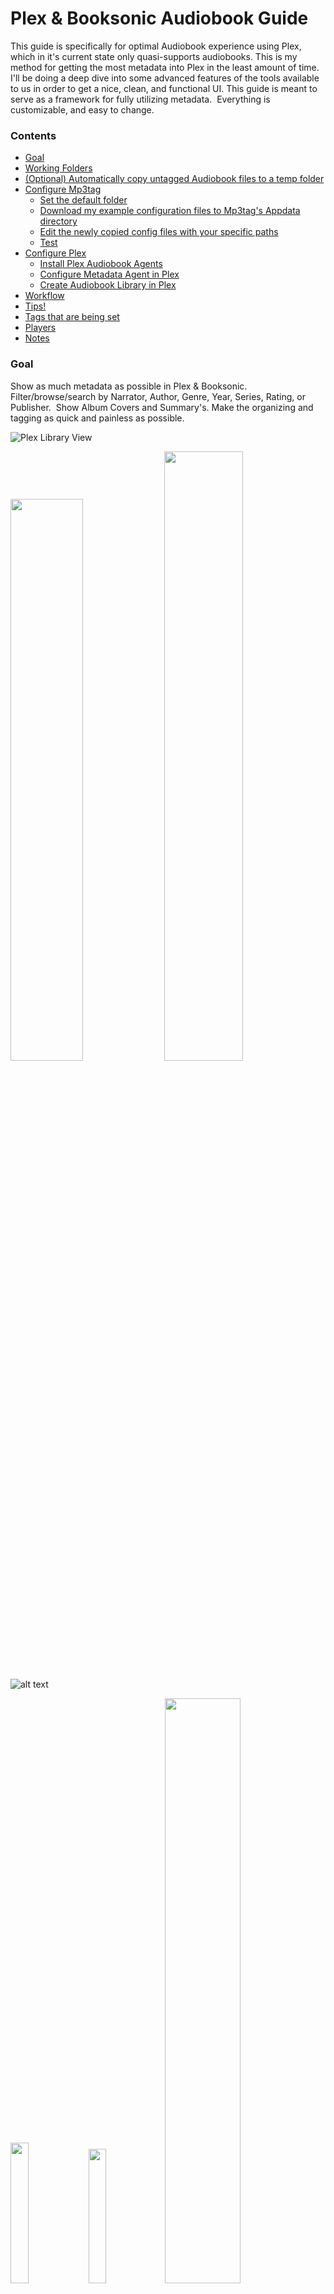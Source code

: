 # Plex & Booksonic Audiobook Guide
This guide is specifically for optimal Audiobook experience using Plex, which in it's current state only quasi-supports audiobooks. This is my method for getting the most metadata into Plex in the least amount of time.  I'll be doing a deep dive into some advanced features of the tools available to us in order to get a nice, clean, and functional UI. This guide is meant to serve as a framework for fully utilizing metadata.  Everything is customizable, and easy to change.

### Contents
* [Goal](https://github.com/seanap/Plex-Audiobook-Guide/blob/master/README.md#goal)
* [Working Folders](https://github.com/seanap/Plex-Audiobook-Guide/blob/master/README.md#working-folders)  
* [(Optional) Automatically copy untagged Audiobook files to a temp folder](https://github.com/seanap/Plex-Audiobook-Guide/blob/master/README.md#optional-automatically-copy-untagged-audiobook-files-to-a-temp-folder)
* [Configure Mp3tag](https://github.com/seanap/Plex-Audiobook-Guide/blob/master/README.md#configure-mp3tag)
  * [Set the default folder](https://github.com/seanap/Plex-Audiobook-Guide/blob/master/README.md#set-the-default-folder-mp3tag-automatically-looks-for-book-files-in)
  * [Download my example configuration files to Mp3tag's Appdata directory](https://github.com/seanap/Plex-Audiobook-Guide/blob/master/README.md#download-my-example-configuration-files-to-mp3tags-appdata-directory)
  * [Edit the newly copied config files with your specific paths](https://github.com/seanap/Plex-Audiobook-Guide/blob/master/README.md#edit-the-newly-copied-config-files-with-your-specific-paths)
  * [Test](https://github.com/seanap/Plex-Audiobook-Guide/blob/master/README.md#test)
* [Configure Plex](https://github.com/seanap/Plex-Audiobook-Guide/blob/master/README.md#configure-plex)
  * [Install Plex Audiobook Agents](https://github.com/seanap/Plex-Audiobook-Guide/blob/master/README.md#install-metadata-agent-for-plex)
  * [Configure Metadata Agent in Plex](https://github.com/seanap/Plex-Audiobook-Guide/blob/master/README.md#configure-metadata-agent-in-plex)
  * [Create Audiobook Library in Plex](https://github.com/seanap/Plex-Audiobook-Guide/blob/master/README.md#create-audiobook-library-in-plex)
* [Workflow](https://github.com/seanap/Plex-Audiobook-Guide/blob/master/README.md#workflow)
* [Tips!](https://github.com/seanap/Plex-Audiobook-Guide/blob/master/README.md#tips)
* [Tags that are being set](https://github.com/seanap/Plex-Audiobook-Guide/blob/master/README.md#tags-that-are-being-set)
* [Players](https://github.com/seanap/Plex-Audiobook-Guide/blob/master/README.md#players)
* [Notes](https://github.com/seanap/Plex-Audiobook-Guide/blob/master/README.md#notes)

### Goal
Show as much metadata as possible in Plex &amp; Booksonic.  Filter/browse/search by Narrator, Author, Genre, Year, Series, Rating, or Publisher.  Show Album Covers and Summary's. Make the organizing and tagging as quick and painless as possible.  

![Plex Library View](https://i.imgur.com/k4up0ao.jpg)
<p float="left">
  <img src="https://i.imgur.com/C3wgGte.png" width="48%" />
  <img src="https://i.imgur.com/YHqhdhO.png" width="50%" />
</p>

![alt text](https://i.imgur.com/oSfZLHo.png "Booksonic Book Summary")  
<p float="left">
  <img src="https://i.imgur.com/A1IYa5I.png" width="24%" />
  <img src="https://i.imgur.com/eKrH92i.png" width="23.5%" />
  <img src="https://i.imgur.com/HGbPdNM.png" width="49%" />
</p>

<!-- blank line -->
----
<!-- blank line -->
### Working folders
I have 3 working directories for my Audiobooks:
* `~/Original` Folder where I keep the un-altered original audio Files  
* `~/temp` Folder where I copy the audio files that need to be processed, this is the folder Mp3tag will open by default  
* `~/Audiobooks` Folder where I archive my properly tagged files in the proper folder structure, this is the folder I point Plex at

> Anywhere these folders are referenced, make sure to update to your specific paths

Best Practice: Tag your files *before* adding them to Plex.
<!-- blank line -->
----
<!-- blank line -->
### (Optional) Automatically copy untagged Audiobook files to a temp folder
Optional: This step is only required if you want to preserve the original unedited Audiobook files. This is required if you are seeding torrents, for example from librivox.org. That said, this is a recommended step for everyone, just incase something goes horribly wrong with Mp3tag or copying files.

<details>
<summary>What I want to achieve with this step: (click to expand)</summary>

<br>

This Script will:  
* Check every 2min for a new audiobook in the `/original` folder  
* Find only files and folders added to `/original` since the last run  
* Filter files to just Audiofiles (mp3 m4b ogg etc)  
* Copy only the Audiofiles to `/temp`  
* Ignore folder structure, bring everything to the `/temp/*` level  
* If exists do not copy again  
* We will configure Mp3tag to open to the `/temp` folder by default  
* When you run the Mp3tag custom Action (installed/created below), Mp3tag will move the files from `/temp` to `~/Audiobook`

Example:
```
/original
|
+-- /Book1
|   |
|   +-- book1.mp3 (Date: T-1min)
|   +-- book1cover.jpg (Date: T-1min)
|
+-- book2.m4b (Date: T-2min)
+-- book3.m4b (Date: T-1Hr)

RUN SCRIPT (every 2min)

/temp
|
+-- book1.mp3
+-- book2.m4b
```
</details>

<br>

This will automatically copy untagged books from `\Original` to `\temp`, which we will set as the default folder Mp3tag opens to, so all you have to do is open Mp3tag and any books that need processing will be automatically loaded. Expand and follow one of the options below for your OS.

<details>
<summary>[WINDOWS] Monitor /original folder and move untagged audiofiles to /temp: (click to expand)</summary>
<br>

* Download, Install, and Run [Dropit](http://www.dropitproject.com/#download)  
* Download Dropit settings Backup file [BookCopy [v1].zip](https://github.com/seanap/Plex-Audiobook-Guide/raw/master/Dropit/Backup/BookCopy%20%5Bv1%5D.zip)  
* In the System Tray: Right-Click `Dropit` > `Options` > `Various` > `Restore` and **Open** `BookCopy [v1].zip`
<p float="left">
  <img src="https://i.imgur.com/qrEFFQH.png" width="69%" />
  <img src="https://i.imgur.com/DBdlB6k.png" width="30%" />
</p>

* In the `Options` window, go to the `Monitoring` tab and edit `Z:\Original` with your specific folder  
![Update Monitored Folder Path](https://i.imgur.com/evlHN8K.png)
* Click Save, and OK to close the Options windows  
* Right-Click `Dropit` icon in system tray  
* Click `Associations`  
   * Make sure `BookCopy` profile is selected in the bottom drop-down  
* Double-Click `AudiobookCopy` and edit `4. Destination Folder` with your specific `\temp` folder  
![Update Destination Folder](https://i.imgur.com/T4HoYQq.png)  
> Test it by Copying an audiofile to /Original. Make sure it's working before moving on

</details>

<details>
<summary>[LINUX] Create a BookCopy script: (click to expand)</summary>
<br>

   * Open Notepad++  
   * Create a new file and name it `BookCopy.sh`  
   * Copy and paste the code below, update your path, and save.  
```
#!/bin/sh
find /full/path/to/Original/ -type f \( -iname \*.m4b -o -iname \*.mp3 -o -iname \*.mp4 -o -iname \*.m4a -o -iname \*.ogg \) -mmin -3 -exec cp -n "{}" /full/path/to/temp/ \;
```
   * Edit cron `crontab -e` add the following line:  
`*/2 * * * * /bin/sh /path/to/BookCopy.sh`  
</details>

<!-- blank line -->
----
<!-- blank line -->
### Configure Mp3tag
* Install, or Upgrade [Mp3tag](https://www.mp3tag.de/en/) to the latest version  

#### Set the default folder Mp3tag automatically looks for book files in.
* `Tools > Options > Directories`  
* Put the full path of the directory with your untagged books in `Favorite directory:`  
* CHECK `start from this directory`  
![alt text](https://i.imgur.com/R2lh1YH.png "Default Directory")  

#### Download my example configuration files to Mp3tag's Appdata directory  
* Download my repo by clicking [Here](https://github.com/seanap/Plex-Audiobook-Guide/archive/master.zip).  
  * Alternatively, click the green 'Code' dropdown button at the top of this Github page and select “Download Zip”.  
* The `Mp3tag` folder will be located in the zip archive. Unzip the archive.  
* Open the `Plex-Audiobook-Guide` folder
* Copy (or move) the `Mp3tag` folder to `C:\Users\your-username-here\Appdata\Roaming` folder  
  * Click `Yes` to merge/overwrite files  

#### Edit the newly copied config files with your specific paths
* Right click the following provided config files and OPEN WITH Notepad++  
  * `%APPDATA%\Mp3tag\data\action\1 m4b.mta` Update lines 3, 15, 22 with the path to your Plex `\Audiobook` folder  
  * `%APPDATA%\Mp3tag\data\action\001.mta` Update lines 3, 15, 22 with the path to your Plex `\Audiobook` folder  
  * `%APPDATA%\Mp3tag\data\action\01.mta` Update lines 3, 15, 22 with the path to your Plex `\Audiobook` folder  
  * `%APPDATA%\Mp3tag\export\001 Generate.mte` Update line 1 with your windows username `C:\Users\your-username-here\...`  
  * `%APPDATA%\Mp3tag\export\desc.mte` Update line 1 with the path to your Plex `\Audiobook` folder  
  * `%APPDATA%\Mp3tag\export\reader.mte` Update line 1 with the path to your Plex `\Audiobook` folder  

<details>
<summary>Alternatively, you can manually create and configure mp3tag to your specific needs (click to expand)</summary>
<br>

#### Install the Audible custom web sources  
  * [Download](https://github.com/seanap/Audible.com-Search-by-Album/archive/master.zip) the custom web source files
  * Drop the `Audible.com#Search by Album.src` file in your `%appdata%\Roaming\Mp3tag\data\sources` folder

#### Cofigure the `Tag Panel`
  * This can be manually adjusted Under `Tools > Options > Tag Panel`  
  ![alt text](https://i.imgur.com/wHdZcHh.png "Tag Panel")

#### Create a custom Action that will Rename, Proper Folder Structure, and Export cover/desc/reader
  * Load an audiobook file in Mp3tag for testing, and select it  
  * Click the Actions menu, select Actions (or `Alt-6`)  
  * Click New, and Label it (eg. 01 - Filename - Folder Structure - Cover in Folder)  
  * Add a New Action `Format Value`  
    * Field = `_FILENAME`  
    * Format String = `C:\path\to\Audiobooks\%albumartist%\%series%\%year% - %album%[ '['%series% %series-part%']']\%album% (%year%) ['['%series% %series-part%']' ]- pt$num(%track%,2)`  
  * Add a New Action `Export Cover to File`  
    * Format String = `%album% (%year%) ['['%series% %series-part%']' ]- cover`  
  * Add a New Action `Export`  
    * Click `New`  
    * Label it `desc`  
    * Edit the `desc.mte` file to only include the following two lines:    
```
$filename(desc.txt,utf-8)
%comment%
```
  * Save `desc.mte`  
    * Set `Export File Name:` as:  
     * `C:\path\to\Audiobooks\%albumartist%\%series%\%year% - %album%[ '['%series% %series-part%']']\desc.txt`
  * Add New Action `Export`  
    * Click `New`  
    * Label it `reader`  
    * Edit the `reader.mte` file to only include the following two lines:  
```
$filename(reader.txt,utf-8)
%composer%
```  
   * Save `reader.mte`  
     * Set `Export File Name:` as:  
      * `C:\path\to\Audiobooks\%albumartist%\%series%\%year% - %album%[ '['%series% %series-part%']']\reader.txt`  

Your New Action should look like this:  
  ![alt text](https://i.imgur.com/SiRhEdU.png "Example Actions")
  ![alt text](https://i.imgur.com/kmOiNqc.png "Custom Action Sequence")
  ![alt text](https://i.imgur.com/YfxJOGj.png "Filename format")
</details>

#### Test
* Put an audiobook file for testing in your `\temp` folder  
* Open Mp3tag and select all files for that book  
* `Ctrl-k` and set/fix the Track Numbering
* Click the Web Sources drop down button, select Audible.com > Search by Album  
   ![alt text](https://i.imgur.com/Q4ySYh2.png "Web Source Select")  
* Click the Action drop down button, select the Action that corresponds with the number of files  
  ![alt text](https://i.imgur.com/knf3ATb.png "Filename-Folder-Cover")  
  You have three different actions to use depending on the number of files the book has;
  * For a single track, use the 1 m4b Action. This Action does *not* append a `-pt01` to the end of the filename.  
  * For 2-99 tracks, use the 01 Action. It will append `-pt01` to the end of the filename.  
  * For 100-999 tracks, use the 001 Action. It will append `-pt001` to the end of the filename.  

<!-- blank line -->
----
<!-- blank line -->
### Configure Plex
#### Install Metadata Agent for Plex
Follow the Instructions [here](https://github.com/seanap/Audiobooks.bundle#installation)
* `https://github.com/seanap/Audiobooks.bundle#installation`

<details>
<summary>Alternate Installation using WebTools Plex Plugin (click to expand)</summary>
<br>

* Install [WebTools 4 Plex v3.0](https://github.com/ukdtom/WebTools.bundle/wiki/Install)  
  * Restart Plex
  * Access WebTools at this URL  
    * `http://<your IP address here>:33400/`
* Install the Audiobook Metadata Agent using WebTools:  
  * In the WebTools page Click `UAS`
  * Enter the following Manual Installation URL
    * `https://github.com/seanap/Audiobooks.bundle`
  * Restart Plex
</details>

#### Configure Metadata Agent in Plex  
* Go to `Settings > Agents > Artist > Audiobooks` Put Local Media Assets above Audiobooks
 ![alt text](https://i.imgur.com/oEKdpmd.png "Artist Agent Config")
* Go to `Settings > Agents > Albums > Audiobooks` Put Local Media Assets above Audiobooks
 ![alt text](https://i.imgur.com/1aKHJeB.png "Album Agent Config")

#### Create Audiobook Library in Plex
 * **General** select `Music`
 * **Add folders** browse to your Audiobook folders
 * **Advanced** set the following:  
   * Album sorting - By Name (This uses the Albumsort tag to keep series together and in order)
   * *UNCHECK* Prefer Local Metadata
   * *CHECK* Store track progress
   * *UNCHECK* Popular Tracks
   * Genres - Embedded tags
   * Album Art - Local Files Only
   * Agent - Audiobooks
<!-- blank line -->
----
<!-- blank line -->
### Workflow  
Now that the hard part of setting everything up is out of the way, this is what your typical workflow will look like moving forward:
> *Mp3tag can only work on one audiobook at a time.*

##### Open Mp3tag
  1. `Ctrl-a` or, Select All tracks of an Audiobook
  2. `Ctrl-k` Set/fix the track numbers
  3. `Ctrl-shift-i` or Click the Web Source (quick) button
![alt text](https://i.imgur.com/AjJbUqE.png "Tag Source")
  4. Click the Action drop down button, select the Action that corresponds with the number of files  
  ![alt text](https://i.imgur.com/knf3ATb.png "Filename-Folder-Cover")
  5. This does not set the Title tag, which Plex uses as the Chapter Name.  There are two easy options to set this:  
      * Click the `Filename - Tag` button, `Format String=` `%Title%`, this will set the filename as the Chapter name.  
      * Click the Action drop down, select `Chapter %track%` which will give you a generic "Chapter 1, Chapter 2, ..."  
<!-- blank line -->
----
<!-- blank line -->
### Tips!  
   * There are two key board shortcuts that call the Audible Web Source script, which one to use depends on if the Album and Artist tags exist or are accurate.  
      * `Ctrl-i` - Use if there are **no** tags, or if the Album/Artist tags are incorrect or contain junk data that will effect the Audible search. This shortcut will bring up the search and allow you to put exactly what you want to search Audible with, try to keep it as simple as possible with only Album and Author, you can also put the ASIN number in this dialog box to search for a specific book on Audible.  
      * `Ctrl-Shift-i` Use if the Album and Artist tag look to be ok, this will bypass the search input dialog box and bring you straight to the results.   
   * If the Author is also the Narrator make sure you delete the duplicate entry in the Artist field.  The script automatically combines the Author and Narrator (ex. `Peter Clines, Ray Porter`) in the Artist tag, which Plex uses as a "All Artists on this track" tag. Combining these tags for the Artist helps when searching Plex.  
   * Try to only keep 1 cover file in the tag, when the script asks if you want to save the existing cover, say "**No**".  If you happen to like the included cover over Audibles, in the Tag Review screen you can click the "Utils" button (bottom left) and UNCHECK "Save Image to Tag", but *make sure you remember to recheck this on the next book*.  
   * In Plex; If the Audiobook agent matches two different books as the same book, which will look like a duplicate in Plex, Unmatch BOTH books and start by manually matching the incorrect book, then manually re-match the book that was correct.  

<!-- blank line -->
----
<!-- blank line -->
### Tags that are being set
I did a lot of digging into ID3 standards and this was the best way I could come up with to shoehorn Audiobook metadata into mp3 tags.  It certainly isn't perfect, but it does work very nicely for Plex and other Audiobook apps.  These can be changed to fit your particular style by editing the Audible.com#Search by Album.src file in Notepad++.

| mp3tag Tag    | Audible.com Value|
| ------------- | ---------------- |
| `TIT1` (CONTENTGROUP)  | Series, Book #   |
| `TALB` (ALBUM)         | Title            |
| `TIT3` (SUBTITLE)      | Subtitle         |
| `TPE1` (ARTIST)        | Author, Narrator |
| `TPE2` (ALBUMARTIST)   | Author           |
| `TCOM` (COMPOSER)      | Narrator         |
| `TCON` (GENRE)         | Genre1/Genre2    |
| `TYER` (YEAR)          | Copyright Year*  |
| `COMM` (COMMENT)       | Publisher's Summary (MP3) |
| `desc` (DESCRIPTION)   | Publisher's Summary (M4B) |
| `TSOA` (ALBUMSORT)     | If ALBUM only, then %Title%<br>If ALBUM and SUBTITLE, then %Title% - %Subtitle%<br>If Series, then %Series% %Series-part% - %Title% |
| `TDRL` (RELEASETIME)   | Audiobook Release Year |
| `TPUB` (PUBLISHER)     | Publisher        |
| `TCOP` (COPYRIGHT)     | Copyright        |
| `ASIN` (ASIN)          | Amazon Standard Identification Number |
| `POPM` (RATING WMP)    | Audible Rating   |
| `WOAF` (WWWAUDIOFILE)  | Audible Album URL|
| `stik` (ITUNESMEDIATYPE) | M4B Media type = Audiobook |
| `pgap` (ITUNESGAPLESS) | M4B Gapless album = 1 |
| 'shwm' SHOWMOVEMENT    | Show Movement (M4B), if Series then = 1 else blank|
| `MVNM` MOVEMENTNAME    | Series           |
| `MVIN` MOVEMENT        | Series Book #    |
| `TXXX` (SERIES)**      | Series           |
| `TXXX` (SERIES-PART)** | Series Book #    |
| `TXXX` (TMP_GENRE1)**    | Genre 1 |
| `TXXX` (TMP_GENRE2)**    | Genre 2 |
| `CoverUrl`             | Album Cover Art  |
| `TIT2` (TITLE)         | Not Scraped, but used for Chapter Title<br>If no chapter data available set to filename |
   >&ast;*I would prefer Original Pub. year, but Audible is really bad at providing this data*  
   >&ast;&ast;*Custom Tags used as placeholders, To view this tag Tools>Options>Tag Panel>New*

<!-- blank line -->
----
<!-- blank line -->
### Players:
* **iOS**  
    1. [Prologue](https://apps.apple.com/us/app/prologue/id1459223267) - Connects to Plex  
    2. [Play:Sub](https://apps.apple.com/us/app/play-sub-music-streamer/id955329386) - Connects to Booksonic  
* **Android**  
    1. [Chronicle](https://play.google.com/store/apps/details?id=io.github.mattpvaughn.chronicle) - Connects to Plex, just released (limited functionality), aims to be similar to Prologue  
    2. [PlexAmp](https://plexamp.com/) - Connects to Plex, Official Plex audio app, Basic audiobook features but works well enough  
    3. [Booksonic](https://play.google.com/store/apps/details?id=github.popeen.dsub) - Connects to [Booksonic](https://booksonic.org/), has a few quirks but it works  
    4. [Smart](https://play.google.com/store/apps/details?id=ak.alizandro.smartaudiobookplayer) - Local media files only, but tons of great Audiobook specific features  
<!-- blank line -->
----
<!-- blank line -->
### Notes:
Once you have mp3tag, Audiobook metadata agent, and Plex configured the work flow becomes pretty quick and painless, especially when using keyboard shortcuts.   

Following this guide will also give you everything you need for a properly organized Booksonic server.  While Plex doesn't really care about your folder structure beyond `/Audiobook/Author/Book/book.mp3`, Booksonic exclusively uses folder structure for it's organization and it also looks for `cover.jpg`/`desc.txt`/`reader.txt` files (automatically created with the Action script) for additional metadata.

If you have an iOS device use the [Prologue app](https://prologue-app.com/), it is *miles* better than the Plex for iOS app.

For Android devices, I recently started using the updated PlexAmp Android app and it handles Audiobooks much better. It's still not at the same level as Prologue, or a dedicated player like Smart. Pros: It lets you filter/browse by Genre, Narrator, Year, it remembers where you left off very well, it supports Car Play and Android Auto. Cons: Suffers from the 90% marked as Played bug in plex, no sleep timer, requires PlexPass.
<!-- blank line -->
----
<!-- blank line -->
<a href="https://www.buymeacoffee.com/seanap" target="_blank"><img src="https://cdn.buymeacoffee.com/buttons/v2/default-green.png" alt="Buy Me A Book" height="41" width="174"></a>
